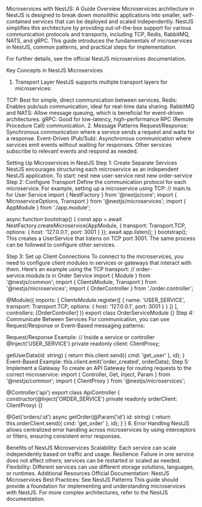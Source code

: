 Microservices with NestJS: A Guide
Overview
Microservices architecture in NestJS is designed to break down monolithic applications into smaller, 
self-contained services that can be deployed and scaled independently. NestJS simplifies this architecture by 
providing out-of-the-box support for various communication protocols and transports, including TCP, Redis, RabbitMQ, NATS, and gRPC. 
This guide introduces the fundamentals of microservices in NestJS, common patterns, and practical steps for implementation.

For further details, see the official NestJS microservices documentation.

Key Concepts in NestJS Microservices
1. Transport Layer
NestJS supports multiple transport layers for microservices:

TCP: Best for simple, direct communication between services.
Redis: Enables pub/sub communication, ideal for real-time data sharing.
RabbitMQ and NATS: Allow message queuing, which is beneficial for event-driven architectures.
gRPC: Good for low-latency, high-performance RPC (Remote Procedure Call) communication.
2. Message Patterns
Request/Response: Synchronous communication where a service sends a request and waits for a response.
Event-Driven (Pub/Sub): Asynchronous communication where services emit events without waiting for responses. Other services subscribe to relevant events and respond as needed.

Setting Up Microservices in NestJS
Step 1: Create Separate Services
NestJS encourages structuring each microservice as an independent NestJS application. To start:
nest new user-service
nest new order-service
Step 2: Configure Transport
Define the communication protocol for each microservice. For example, setting up a microservice using TCP:
// main.ts for User Service
import { NestFactory } from '@nestjs/core';
import { MicroserviceOptions, Transport } from '@nestjs/microservices';
import { AppModule } from './app.module';

async function bootstrap() {
    const app = await NestFactory.createMicroservice<MicroserviceOptions>(AppModule, {
        transport: Transport.TCP,
        options: { host: '127.0.0.1', port: 3001 }
    });
    await app.listen();
}
bootstrap();
This creates a UserService that listens on TCP port 3001. The same process can be followed to configure other services.

Step 3: Set up Client Connections
To connect to the microservices, you need to configure client modules in services or gateways that interact with them. Here’s an example using the TCP transport:
// order-service.module.ts in Order Service
import { Module } from '@nestjs/common';
import { ClientsModule, Transport } from '@nestjs/microservices';
import { OrderController } from './order.controller';

@Module({
  imports: [
    ClientsModule.register([
      { name: 'USER_SERVICE', transport: Transport.TCP, options: { host: '127.0.0.1', port: 3001 } }
    ])
  ],
  controllers: [OrderController]
})
export class OrderServiceModule {}
Step 4: Communicate Between Services
For communication, you can use Request/Response or Event-Based messaging patterns:

Request/Response Example:
// Inside a service or controller
@Inject('USER_SERVICE') private readonly client: ClientProxy;

getUserData(id: string) {
    return this.client.send({ cmd: 'get_user' }, id);
}
Event-Based Example:
this.client.emit('order_created', orderData);
Step 5: Implement a Gateway
To create an API Gateway for routing requests to the correct microservice:
import { Controller, Get, Inject, Param } from '@nestjs/common';
import { ClientProxy } from '@nestjs/microservices';

@Controller('api')
export class ApiController {
  constructor(@Inject('ORDER_SERVICE') private readonly orderClient: ClientProxy) {}

  @Get('orders/:id')
  async getOrder(@Param('id') id: string) {
    return this.orderClient.send({ cmd: 'get_order' }, id);
  }
}
6. Error Handling
NestJS allows centralized error handling across microservices by using interceptors or filters, ensuring consistent error responses.

Benefits of NestJS Microservices
Scalability: Each service can scale independently based on traffic and usage.
Resilience: Failure in one service does not affect others; services can be restarted or scaled as needed.
Flexibility: Different services can use different storage solutions, languages, or runtimes.
Additional Resources
Official Documentation: NestJS Microservices
Best Practices: See NestJS Patterns
This guide should provide a foundation for implementing and understanding microservices with NestJS. For more complex architectures, refer to the NestJS documentation.














